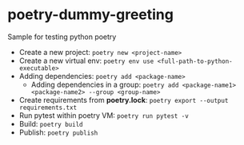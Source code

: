 # poetry-dummy-greeting
Sample for testing python poetry

- Create a new project:    `poetry new <project-name>`
- Create a new virtual env: `poetry env use <full-path-to-python-executable>`
- Adding dependencies: `poetry add <package-name>`
    - Adding dependencies in a group: `poetry add <package-name1>  <package-name2> --group <group-name>`
- Create requirements from **poetry.lock**: `poetry export --output requirements.txt`
- Run pytest within poetry VM: `poetry run pytest -v`
- Build:   `poetry build`
- Publish: `poetry publish`